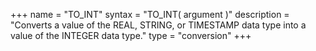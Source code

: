 +++
name = "TO_INT"
syntax = "TO_INT( argument <any type> )"
description = "Converts a value of the REAL, STRING, or TIMESTAMP data type into a value of the INTEGER data type."
type = "conversion"
+++

